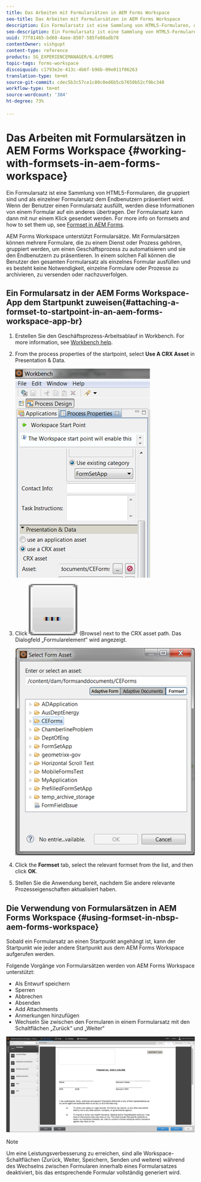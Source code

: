 ```yaml
---
title: Das Arbeiten mit Formularsätzen in AEM Forms Workspace
seo-title: Das Arbeiten mit Formularsätzen in AEM Forms Workspace
description: Ein Formularsatz ist eine Sammlung von HTML5-Formularen, die gruppiert sind und als einzelner Formularsatz dem Endbenutzern präsentiert wird. Erfahren Sie, wie Sie mit Formularsätzen in AEM Forms Workspace arbeiten können.
seo-description: Ein Formularsatz ist eine Sammlung von HTML5-Formularen, die gruppiert sind und als einzelner Formularsatz dem Endbenutzern präsentiert wird. Erfahren Sie, wie Sie mit Formularsätzen in AEM Forms Workspace arbeiten können.
uuid: 77f81465-bd60-4aee-8507-585fe08adb78
contentOwner: vishgupt
content-type: reference
products: SG_EXPERIENCEMANAGER/6.4/FORMS
topic-tags: forms-workspace
discoiquuid: c1793e2e-413c-4b6f-b96b-09e011f06263
translation-type: tm+mt
source-git-commit: cdec5b3c57ce1c80c0ed6b5cb7650b52cf9bc340
workflow-type: tm+mt
source-wordcount: '384'
ht-degree: 73%

---
```



# Das Arbeiten mit Formularsätzen in AEM Forms Workspace {#working-with-formsets-in-aem-forms-workspace}

Ein Formularsatz ist eine Sammlung von HTML5-Formularen, die gruppiert sind und als einzelner Formularsatz dem Endbenutzern präsentiert wird. Wenn der Benutzer einen Formularsatz ausfüllt, werden diese Informationen von einem Formular auf ein anderes übertragen. Der Formularsatz kann dann mit nur einem Klick gesendet werden. For more info on formsets and how to set them up, see [Formset in AEM Forms](/help/forms/using/formset-in-aem-forms.md).

AEM Forms Workspace unterstützt Formularsätze. Mit Formularsätzen können mehrere Formulare, die zu einem Dienst oder Prozess gehören, gruppiert werden, um einen Geschäftsprozess zu automatisieren und sie den Endbenutzern zu präsentieren. In einem solchen Fall können die Benutzer den gesamten Formularsatz als einzelnes Formular ausfüllen und es besteht keine Notwendigkeit, einzelne Formulare oder Prozesse zu archivieren, zu versenden oder nachzuverfolgen.

## Ein Formularsatz in der AEM Forms Workspace-App dem Startpunkt zuweisen{#attaching-a-formset-to-startpoint-in-an-aem-forms-workspace-app-br} 

1. Erstellen Sie den Geschäftsprozess-Arbeitsablauf in Workbench. For more information, see [Workbench help](https://www.adobe.com/go/learn_aemforms_workbench_63).
1. From the process properties of the startpoint, select **Use A CRX Asset** in Presentation &amp; Data.

   ![1-1](assets/1-1.png)

1. Click ![browse](assets/browse.png) (Browse) next to the CRX asset path. Das Dialogfeld „Formularelement“ wird angezeigt.

   ![2](assets/2.png)

1. Click the **Formset** tab, select the relevant formset from the list, and then click **OK**.

1. Stellen Sie die Anwendung bereit, nachdem Sie andere relevante Prozesseigenschaften aktualisiert haben.

## Die Verwendung von Formularsätzen in AEM Forms Workspace {#using-formset-in-nbsp-aem-forms-workspace}

Sobald ein Formularsatz an einen Startpunkt angehängt ist, kann der Startpunkt wie jeder andere Startpunkt aus dem AEM Forms Workspace aufgerufen werden.

Folgende Vorgänge von Formularsätzen werden von AEM Forms Workspace unterstützt:

* Als Entwurf speichern
* Sperren
* Abbrechen
* Absenden
* Add Attachments
* Anmerkungen hinzufügen
* Wechseln Sie zwischen den Formularen in einem Formularsatz mit den Schaltflächen „Zurück“ und „Weiter“

![3-1](assets/3-1.png)

>[!NOTE]
>
>Um eine Leistungsverbesserung zu erreichen, sind alle Workspace-Schaltflächen (Zurück, Weiter, Speichern, Senden und weitere) während des Wechselns zwischen Formularen innerhalb eines Formularsatzes deaktiviert, bis das entsprechende Formular vollständig generiert wird.

